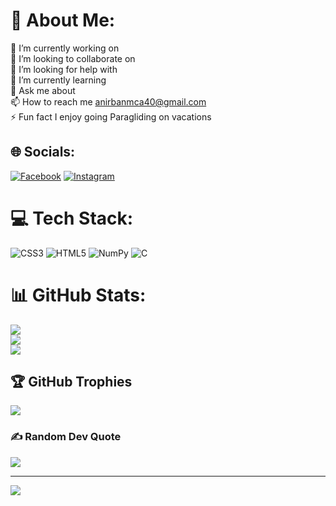 # 💫 About Me:
🔭 I’m currently working on<br>👯 I’m looking to collaborate on<br>🤝 I’m looking for help with<br>🌱 I’m currently learning<br>💬 Ask me about<br> 📫 How to reach me anirbanmca40@gmail.com<br>⚡ Fun fact I enjoy going Paragliding on vacations


## 🌐 Socials:
[![Facebook](https://img.shields.io/badge/Facebook-%231877F2.svg?logo=Facebook&logoColor=white)](https://facebook.com/anirban.manna.37) [![Instagram](https://img.shields.io/badge/Instagram-%23E4405F.svg?logo=Instagram&logoColor=white)](https://instagram.com/kolkata_fashion_blogger_) 

# 💻 Tech Stack:
![CSS3](https://img.shields.io/badge/css3-%231572B6.svg?style=for-the-badge&logo=css3&logoColor=white) ![HTML5](https://img.shields.io/badge/html5-%23E34F26.svg?style=for-the-badge&logo=html5&logoColor=white) ![NumPy](https://img.shields.io/badge/numpy-%23013243.svg?style=for-the-badge&logo=numpy&logoColor=white) ![C](https://img.shields.io/badge/c-%2300599C.svg?style=for-the-badge&logo=c&logoColor=white)
# 📊 GitHub Stats:
![](https://github-readme-stats.vercel.app/api?username=Anirban-ai&theme=merko&hide_border=false&include_all_commits=true&count_private=true)<br/>
![](https://github-readme-streak-stats.herokuapp.com/?user=Anirban-ai&theme=merko&hide_border=false)<br/>
![](https://github-readme-stats.vercel.app/api/top-langs/?username=Anirban-ai&theme=merko&hide_border=false&include_all_commits=true&count_private=true&layout=compact)

## 🏆 GitHub Trophies
![](https://github-profile-trophy.vercel.app/?username=Anirban-ai&theme=radical&no-frame=false&no-bg=true&margin-w=4)

### ✍️ Random Dev Quote
![](https://quotes-github-readme.vercel.app/api?type=horizontal&theme=radical)

---
[![](https://visitcount.itsvg.in/api?id=Anirban-ai&icon=0&color=0)](https://visitcount.itsvg.in)

<!-- Proudly created with GPRM ( https://gprm.itsvg.in ) -->
